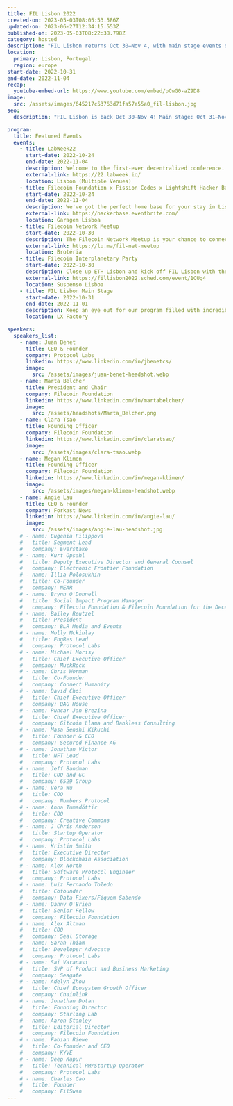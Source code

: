 ```yaml
---
title: FIL Lisbon 2022
created-on: 2023-05-03T08:05:53.586Z
updated-on: 2023-06-27T12:34:15.553Z
published-on: 2023-05-03T08:22:38.798Z
category: hosted
description: "FIL Lisbon returns Oct 30–Nov 4, with main stage events on Oct 31 & Nov 1 at LX Factory.Join us for two days of powerful talks, panels, and hands-on workshops led by top voices in the Filecoin ecosystem. Explore FVM, NFTs, the metaverse, and more—with insights designed to put you at the center of Web3 innovation. The week also includes city-wide meetups, hackathons, happy hours, and more—connecting developers, storage providers, investors, and partners through tech, music, and fun."
location:
  primary: Lisbon, Portugal
  region: europe
start-date: 2022-10-31
end-date: 2022-11-04
recap:
  youtube-embed-url: https://www.youtube.com/embed/pCwG0-aZ9D8
image:
  src: /assets/images/645217c53763d71fa57e55a0_fil-lisbon.jpg
seo:
  description: "FIL Lisbon is back Oct 30–Nov 4! Main stage: Oct 31–Nov 1 at LX Factory. Join top voices in Web3 for talks, panels, workshops, hackathons, and more. Explore FVM, NFTs, the metaverse & beyond."

program:
  title: Featured Events
  events:
    - title: LabWeek22
      start-date: 2022-10-24
      end-date: 2022-11-04
      description: Welcome to the first-ever decentralized conference. Teams in the network will spin up dozens of events over a 10-day period, including research-focused seminars, engineering workshops, summits, unconferences, and celebrations.
      external-link: https://22.labweek.io/
      location: Lisbon (Multiple Venues)
    - title: Filecoin Foundation x Fission Codes x Lightshift Hacker Base
      start-date: 2022-10-24
      end-date: 2022-11-04
      description: We've got the perfect home base for your stay in Lisbon. Visit our co-working space to catch a lightning talk or participate in workshops with developers and the web3 community.
      external-link: https://hackerbase.eventbrite.com/
      location: Garagem Lisboa
    - title: Filecoin Network Meetup
      start-date: 2022-10-30
      description: The Filecoin Network Meetup is your chance to connect with people and teams from across the Filecoin ecosystem -- storage providers, developers, investors, and storage clients alike!
      external-link: https://lu.ma/fil-net-meetup
      location: Brotéria
    - title: Filecoin Interplanetary Party
      start-date: 2022-10-30
      description: Close up ETH Lisbon and kick off FIL Lisbon with the entire Ethereum and Filecoin community and celebrate two years since Filecoin mainnet launch, complete with outer space-y vibes! Find more details HERE.
      external-link: https://fillisbon2022.sched.com/event/1CUg4
      location: Suspenso Lisboa
    - title: FIL Lisbon Main Stage
      start-date: 2022-10-31
      end-date: 2022-11-01
      description: Keep an eye out for our program filled with incredible speakers and workshops you won't want to miss.
      location: LX Factory

speakers:
  speakers_list:
    - name: Juan Benet
      title: CEO & Founder
      company: Protocol Labs
      linkedin: https://www.linkedin.com/in/jbenetcs/
      image:
        src: /assets/images/juan-benet-headshot.webp
    - name: Marta Belcher
      title: President and Chair
      company: Filecoin Foundation
      linkedin: https://www.linkedin.com/in/martabelcher/
      image:
        src: /assets/headshots/Marta_Belcher.png
    - name: Clara Tsao
      title: Founding Officer
      company: Filecoin Foundation
      linkedin: https://www.linkedin.com/in/claratsao/
      image:
        src: /assets/images/clara-tsao.webp
    - name: Megan Klimen
      title: Founding Officer
      company: Filecoin Foundation
      linkedin: https://www.linkedin.com/in/megan-klimen/
      image:
        src: /assets/images/megan-klimen-headshot.webp
    - name: Angie Lau
      title: CEO & Founder
      company: Forkast News
      linkedin: https://www.linkedin.com/in/angie-lau/
      image:
        src: /assets/images/angie-lau-headshot.jpg
    # - name: Eugenia Filippova
    #   title: Segment Lead
    #   company: Everstake
    # - name: Kurt Opsahl
    #   title: Deputy Executive Director and General Counsel
    #   company: Electronic Frontier Foundation
    # - name: Illia Polosukhin
    #   title: Co-Founder
    #   company: NEAR
    # - name: Brynn O'Donnell
    #   title: Social Impact Program Manager
    #   company: Filecoin Foundation & Filecoin Foundation for the Decentralized Web
    # - name: Bailey Reutzel
    #   title: President
    #   company: BLR Media and Events
    # - name: Molly Mckinlay
    #   title: EngRes Lead
    #   company: Protocol Labs
    # - name: Michael Morisy
    #   title: Chief Executive Officer
    #   company: MuckRock
    # - name: Chris Worman
    #   title: Co-Founder
    #   company: Connect Humanity
    # - name: David Choi
    #   title: Chief Executive Officer
    #   company: DAG House
    # - name: Puncar Jan Brezina
    #   title: Chief Executive Officer
    #   company: Gitcoin Llama and Bankless Consulting
    # - name: Masa Senshi Kikuchi
    #   title: Founder & CEO
    #   company: Secured Finance AG
    # - name: Jonathan Victor
    #   title: NFT Lead
    #   company: Protocol Labs
    # - name: Jeff Bandman
    #   title: COO and GC
    #   company: 6529 Group
    # - name: Vera Wu
    #   title: COO
    #   company: Numbers Protocol
    # - name: Anna Tumadóttir
    #   title: COO
    #   company: Creative Commons
    # - name: J Chris Anderson
    #   title: Startup Operator
    #   company: Protocol Labs
    # - name: Kristin Smith
    #   title: Executive Director
    #   company: Blockchain Association
    # - name: Alex North
    #   title: Software Protocol Engineer
    #   company: Protocol Labs
    # - name: Luiz Fernando Toledo
    #   title: Cofounder
    #   company: Data Fixers/Fiquem Sabendo
    # - name: Danny O'Brien
    #   title: Senior Fellow
    #   company: Filecoin Foundation
    # - name: Alex Altman
    #   title: COO
    #   company: Seal Storage
    # - name: Sarah Thiam
    #   title: Developer Advocate
    #   company: Protocol Labs
    # - name: Sai Varanasi
    #   title: SVP of Product and Business Marketing
    #   company: Seagate
    # - name: Adelyn Zhou
    #   title: Chief Ecosystem Growth Officer
    #   company: Chainlink
    # - name: Jonathan Dotan
    #   title: Founding Director
    #   company: Starling Lab
    # - name: Aaron Stanley
    #   title: Editorial Director
    #   company: Filecoin Foundation
    # - name: Fabian Riewe
    #   title: Co-founder and CEO
    #   company: KYVE
    # - name: Deep Kapur
    #   title: Technical PM/Startup Operator
    #   company: Protocol Labs
    # - name: Charles Cao
    #   title: Founder
    #   company: FilSwan
---
```

